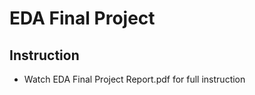 # EDA Final Project
<!-- ## Get Started -->
## Instruction

* Watch EDA Final Project Report.pdf for full instruction